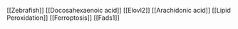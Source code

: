 [[Zebrafish]]
[[Docosahexaenoic acid]]
[[Elovl2]]
[[Arachidonic acid]]
[[Lipid Peroxidation]]
[[Ferroptosis]]
[[Fads1]]
